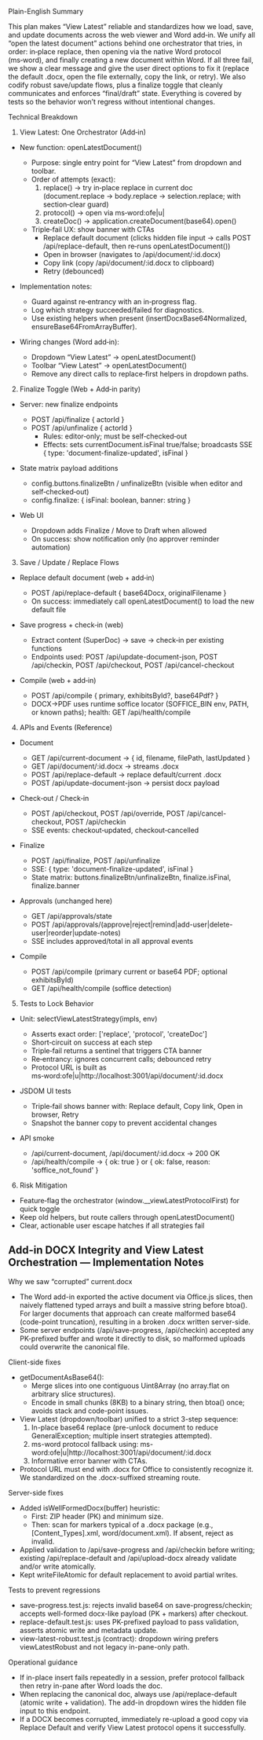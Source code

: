 Plain-English Summary

This plan makes “View Latest” reliable and standardizes how we load, save, and update documents across the web viewer and Word add‑in. We unify all “open the latest document” actions behind one orchestrator that tries, in order: in‑place replace, then opening via the native Word protocol (ms‑word), and finally creating a new document within Word. If all three fail, we show a clear message and give the user direct options to fix it (replace the default .docx, open the file externally, copy the link, or retry). We also codify robust save/update flows, plus a finalize toggle that cleanly communicates and enforces “final/draft” state. Everything is covered by tests so the behavior won’t regress without intentional changes.

Technical Breakdown

1) View Latest: One Orchestrator (Add‑in)

- New function: openLatestDocument()
  - Purpose: single entry point for “View Latest” from dropdown and toolbar.
  - Order of attempts (exact):
    1. replace() → try in‑place replace in current doc (document.replace → body.replace → selection.replace; with section‑clear guard)
    2. protocol() → open via ms‑word:ofe|u|<doc-url>
    3. createDoc() → application.createDocument(base64).open()
  - Triple‑fail UX: show banner with CTAs
    - Replace default document (clicks hidden file input → calls POST /api/replace-default, then re‑runs openLatestDocument())
    - Open in browser (navigates to /api/document/:id.docx)
    - Copy link (copy /api/document/:id.docx to clipboard)
    - Retry (debounced)

- Implementation notes:
  - Guard against re‑entrancy with an in‑progress flag.
  - Log which strategy succeeded/failed for diagnostics.
  - Use existing helpers when present (insertDocxBase64Normalized, ensureBase64FromArrayBuffer).

- Wiring changes (Word add‑in):
  - Dropdown “View Latest” → openLatestDocument()
  - Toolbar “View Latest” → openLatestDocument()
  - Remove any direct calls to replace‑first helpers in dropdown paths.

2) Finalize Toggle (Web + Add‑in parity)

- Server: new finalize endpoints
  - POST /api/finalize { actorId }
  - POST /api/unfinalize { actorId }
    - Rules: editor‑only; must be self‑checked‑out
    - Effects: sets currentDocument.isFinal true/false; broadcasts SSE { type: 'document-finalize-updated', isFinal }

- State matrix payload additions
  - config.buttons.finalizeBtn / unfinalizeBtn (visible when editor and self‑checked‑out)
  - config.finalize: { isFinal: boolean, banner: string }

- Web UI
  - Dropdown adds Finalize / Move to Draft when allowed
  - On success: show notification only (no approver reminder automation)

3) Save / Update / Replace Flows

- Replace default document (web + add‑in)
  - POST /api/replace-default { base64Docx, originalFilename }
  - On success: immediately call openLatestDocument() to load the new default file

- Save progress + check‑in (web)
  - Extract content (SuperDoc) → save → check‑in per existing functions
  - Endpoints used: POST /api/update-document-json, POST /api/checkin, POST /api/checkout, POST /api/cancel-checkout

- Compile (web + add‑in)
  - POST /api/compile { primary, exhibitsById?, base64Pdf? }
  - DOCX→PDF uses runtime soffice locator (SOFFICE_BIN env, PATH, or known paths); health: GET /api/health/compile

4) APIs and Events (Reference)

- Document
  - GET /api/current-document → { id, filename, filePath, lastUpdated }
  - GET /api/document/:id.docx → streams .docx
  - POST /api/replace-default → replace default/current .docx
  - POST /api/update-document-json → persist docx payload

- Check‑out / Check‑in
  - POST /api/checkout, POST /api/override, POST /api/cancel-checkout, POST /api/checkin
  - SSE events: checkout‑updated, checkout‑cancelled

- Finalize
  - POST /api/finalize, POST /api/unfinalize
  - SSE: { type: 'document-finalize-updated', isFinal }
  - State matrix: buttons.finalizeBtn/unfinalizeBtn, finalize.isFinal, finalize.banner

- Approvals (unchanged here)
  - GET /api/approvals/state
  - POST /api/approvals/(approve|reject|remind|add-user|delete-user|reorder|update-notes)
  - SSE includes approved/total in all approval events

- Compile
  - POST /api/compile (primary current or base64 PDF; optional exhibitsById)
  - GET /api/health/compile (soffice detection)

5) Tests to Lock Behavior

- Unit: selectViewLatestStrategy(impls, env)
  - Asserts exact order: ['replace', 'protocol', 'createDoc']
  - Short‑circuit on success at each step
  - Triple‑fail returns a sentinel that triggers CTA banner
  - Re‑entrancy: ignores concurrent calls; debounced retry
  - Protocol URL is built as ms‑word:ofe|u|http://localhost:3001/api/document/:id.docx

- JSDOM UI tests
  - Triple‑fail shows banner with: Replace default, Copy link, Open in browser, Retry
  - Snapshot the banner copy to prevent accidental changes

- API smoke
  - /api/current-document, /api/document/:id.docx → 200 OK
  - /api/health/compile → { ok: true } or { ok: false, reason: 'soffice_not_found' }

6) Risk Mitigation

- Feature‑flag the orchestrator (window.__viewLatestProtocolFirst) for quick toggle
- Keep old helpers, but route callers through openLatestDocument()
- Clear, actionable user escape hatches if all strategies fail



Add-in DOCX Integrity and View Latest Orchestration — Implementation Notes
----------------------------------------------------------------------------

Why we saw “corrupted” current.docx
- The Word add-in exported the active document via Office.js slices, then naively flattened typed arrays and built a massive string before btoa(). For larger documents that approach can create malformed base64 (code-point truncation), resulting in a broken .docx written server-side.
- Some server endpoints (/api/save-progress, /api/checkin) accepted any PK-prefixed buffer and wrote it directly to disk, so malformed uploads could overwrite the canonical file.

Client-side fixes
- getDocumentAsBase64():
  - Merge slices into one contiguous Uint8Array (no array.flat on arbitrary slice structures).
  - Encode in small chunks (8KB) to a binary string, then btoa() once; avoids stack and code-point issues.
- View Latest (dropdown/toolbar) unified to a strict 3-step sequence:
  1) In-place base64 replace (pre-unlock document to reduce GeneralException; multiple insert strategies attempted).
  2) ms-word protocol fallback using: ms-word:ofe|u|http://localhost:3001/api/document/:id.docx
  3) Informative error banner with CTAs.
- Protocol URL must end with .docx for Office to consistently recognize it. We standardized on the .docx-suffixed streaming route.

Server-side fixes
- Added isWellFormedDocx(buffer) heuristic:
  - First: ZIP header (PK) and minimum size.
  - Then: scan for markers typical of a .docx package (e.g., [Content_Types].xml, word/document.xml). If absent, reject as invalid.
- Applied validation to /api/save-progress and /api/checkin before writing; existing /api/replace-default and /api/upload-docx already validate and/or write atomically.
- Kept writeFileAtomic for default replacement to avoid partial writes.

Tests to prevent regressions
- save-progress.test.js: rejects invalid base64 on save-progress/checkin; accepts well-formed docx-like payload (PK + markers) after checkout.
- replace-default.test.js: uses PK-prefixed payload to pass validation, asserts atomic write and metadata update.
- view-latest-robust.test.js (contract): dropdown wiring prefers viewLatestRobust and not legacy in-pane-only path.

Operational guidance
- If in-place insert fails repeatedly in a session, prefer protocol fallback then retry in-pane after Word loads the doc.
- When replacing the canonical doc, always use /api/replace-default (atomic write + validation). The add-in dropdown wires the hidden file input to this endpoint.
- If a DOCX becomes corrupted, immediately re-upload a good copy via Replace Default and verify View Latest protocol opens it successfully.


